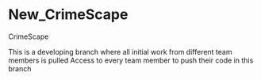 # New_CrimeScape
CrimeScape

This is a developing branch where all initial work from different team members is pulled 
Access to every team member to push their code in this branch
